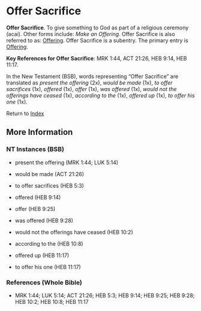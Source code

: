 # Offer Sacrifice
**Offer Sacrifice**. 
To give something to God as part of a religious ceremony (acai). 
Other forms include: 
*Make an Offering*. 
Offer Sacrifice is also referred to as: 
[Offering](Offering.md). 
Offer Sacrifice is a subentry. The primary entry is 
[Offering](Offering.md). 


**Key References for Offer Sacrifice**: 
MRK 1:44, ACT 21:26, HEB 9:14, HEB 11:17. 




In the New Testament (BSB), words representing “Offer Sacrifice” are translated as 
*present the offering* (2x), *would be made* (1x), *to offer sacrifices* (1x), *offered* (1x), *offer* (1x), *was offered* (1x), *would not the offerings have ceased* (1x), *according to the* (1x), *offered up* (1x), *to offer his one* (1x). 


Return to [Index](00-Index.md)

## More Information

### NT Instances (BSB)

* present the offering (MRK 1:44; LUK 5:14)

* would be made (ACT 21:26)

* to offer sacrifices (HEB 5:3)

* offered (HEB 9:14)

* offer (HEB 9:25)

* was offered (HEB 9:28)

* would not the offerings have ceased (HEB 10:2)

* according to the (HEB 10:8)

* offered up (HEB 11:17)

* to offer his one (HEB 11:17)



### References (Whole Bible)

* MRK 1:44; LUK 5:14; ACT 21:26; HEB 5:3; HEB 9:14; HEB 9:25; HEB 9:28; HEB 10:2; HEB 10:8; HEB 11:17



